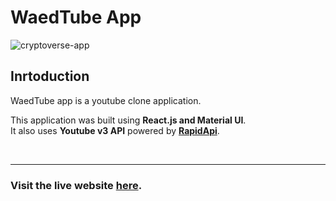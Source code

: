 # WaedTube App

![cryptoverse-app](https://user-images.githubusercontent.com/63124632/182396808-75df91ac-efbf-4fea-815b-2eacf84dbbc1.PNG)


## Inrtoduction

WaedTube app is a youtube clone application.

This application was built using <b>React.js and Material UI</b>. <br/>
It also uses <b>Youtube v3 API</b> powered by <b>[RapidApi](https://rapidapi.com/)</b>.

<br />

<hr />

### Visit the live website [here](https://waed-crypto-app.netlify.app/).
